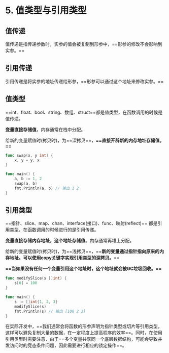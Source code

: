 # 5. 值类型与引用类型

## 值传递

值传递是指传递参数时，实参的值会被复制到形参中，==形参的修改不会影响到实参。==

## 引用传递

引用传递是将实参的地址传递给形参，==形参可以通过这个地址来修改实参。==

## 值类型

==int、float、bool、string、数组、struct==都是值类型，在函数调用的时候是值传递。

**变量直接存储值**，内存通常在栈中分配。

给新的变量赋值时(拷贝时)，为==深拷贝==，**==直接开辟新的内存地址存储值。==**

```go
func swap(x, y int) {
    x, y = y, x
}

func main() {
    a, b := 1, 2
    swap(a, b)
    fmt.Println(a, b) // 输出 1 2
}
```

## 引用类型

==指针、slice、map、chan、interface(接口)、func、映射(reflect)== 都是引用类型，在函数调用的时候进行的是引用传递。

**变量直接存储内存地址，这个地址存储值**。内存通常再堆上分配。

给新的变量赋值时(拷贝时)，为==浅拷贝==，==**新的变量通过指针指向原来的内存地址。可以使用copy关键字实现引用类型的深拷贝。**==

**==当如果没有任何一个变量引用这个地址时，这个地址就会被GC垃圾回收。==**

```go
func modifySlice(s []int) {
    s[0] = 100
}

func main() {
    s := []int{1, 2, 3}
    modifySlice(s)
    fmt.Println(s) // 输出 [100 2 3]
}
```

在实际开发中，==我们通常会将函数的形参声明为指针类型或切片等引用类型，这样可以避免复制大量的数据，在一定程度上提高程序的效率==。同时，在使用引用类型时需要注意，由于==多个变量共享同一个底层数据结构，可能会导致并发访问时的竞态条件问题，因此需要进行相应的锁定操作==。

